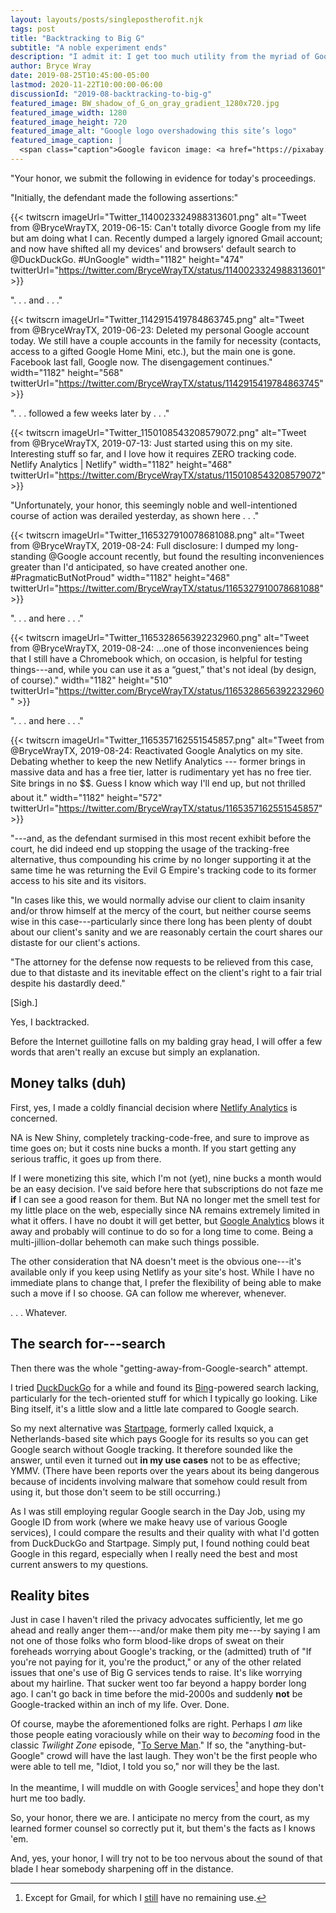 ```yaml
---
layout: layouts/posts/singlepostherofit.njk
tags: post
title: "Backtracking to Big G"
subtitle: "A noble experiment ends"
description: "I admit it: I get too much utility from the myriad of Google services to pass them up, my privacy be damned."
author: Bryce Wray
date: 2019-08-25T10:45:00-05:00
lastmod: 2020-11-22T10:00:00-06:00
discussionId: "2019-08-backtracking-to-big-g"
featured_image: BW_shadow_of_G_on_gray_gradient_1280x720.jpg
featured_image_width: 1280
featured_image_height: 720
featured_image_alt: "Google logo overshadowing this site’s logo"
featured_image_caption: |
  <span class="caption">Google favicon image: <a href="https://pixabay.com/users/WikimediaImages-1185597/?utm_source=link-attribution&amp;utm_medium=referral&amp;utm_campaign=image&amp;utm_content=1015752">WikimediaImages</a>; <a href="https://pixabay.com/?utm_source=link-attribution&amp;utm_medium=referral&amp;utm_campaign=image&amp;utm_content=1015752">Pixabay</a></span>
---
```


"Your honor, we submit the following in evidence for today's proceedings. 

"Initially, the defendant made the following assertions:"

{{< twitscrn imageUrl="Twitter_1140023324988313601.png" alt="Tweet from @BryceWrayTX, 2019-06-15: Can't totally divorce Google from my life but am doing what I can. Recently dumped a largely ignored Gmail account; and now have shifted all my devices' and browsers' default search to @DuckDuckGo. #UnGoogle" width="1182" height="474" twitterUrl="https://twitter.com/BryceWrayTX/status/1140023324988313601" >}}

".&nbsp;.&nbsp;. and .&nbsp;.&nbsp;."

{{< twitscrn imageUrl="Twitter_1142915419784863745.png" alt="Tweet from @BryceWrayTX, 2019-06-23: Deleted my personal Google account today. We still have a couple accounts in the family for necessity (contacts, access to a gifted Google Home Mini, etc.), but the main one is gone. Facebook last fall, Google now. The disengagement continues." width="1182" height="568" twitterUrl="https://twitter.com/BryceWrayTX/status/1142915419784863745" >}}

".&nbsp;.&nbsp;. followed a few weeks later by .&nbsp;.&nbsp;."

{{< twitscrn imageUrl="Twitter_1150108543208579072.png" alt="Tweet from @BryceWrayTX, 2019-07-13: Just started using this on my site. Interesting stuff so far, and I love how it requires ZERO tracking code. Netlify Analytics | Netlify" width="1182" height="468" twitterUrl="https://twitter.com/BryceWrayTX/status/1150108543208579072" >}}

"Unfortunately, your honor, this seemingly noble and well-intentioned course of action was derailed yesterday, as shown here&nbsp;.&nbsp;.&nbsp;."

{{< twitscrn imageUrl="Twitter_1165327910078681088.png" alt="Tweet from @BryceWrayTX, 2019-08-24: Full disclosure: I dumped my long-standing @Google account recently, but found the resulting inconveniences greater than I'd anticipated, so have created another one. #PragmaticButNotProud" width="1182" height="468" twitterUrl="https://twitter.com/BryceWrayTX/status/1165327910078681088" >}}

".&nbsp;.&nbsp;. and here .&nbsp;.&nbsp;."

{{< twitscrn imageUrl="Twitter_1165328656392232960.png" alt="Tweet from @BryceWrayTX, 2019-08-24: ...one of those inconveniences being that I still have a Chromebook which, on occasion, is helpful for testing things---and, while you can use it as a “guest,” that's not ideal (by design, of course)." width="1182" height="510" twitterUrl="https://twitter.com/BryceWrayTX/status/1165328656392232960" >}}

".&nbsp;.&nbsp;. and here .&nbsp;.&nbsp;."

{{< twitscrn imageUrl="Twitter_1165357162551545857.png" alt="Tweet from @BryceWrayTX, 2019-08-24: Reactivated Google Analytics on my site. Debating whether to keep the new Netlify Analytics --- former brings in massive data and has a free tier, latter is rudimentary yet has no free tier. Site brings in no $$. Guess I know which way I'll end up, but not thrilled about it." width="1182" height="572" twitterUrl="https://twitter.com/BryceWrayTX/status/1165357162551545857" >}}

"---and, as the defendant surmised in this most recent exhibit before the court, he did indeed end up stopping the usage of the tracking-free alternative, thus compounding his crime by no longer supporting it at the same time he was returning the Evil G Empire's tracking code to its former access to his site and its visitors.

"In cases like this, we would normally advise our client to claim insanity and/or throw himself at the mercy of the court, but neither course seems wise in this case---particularly since there long has been plenty of doubt about our client's sanity and we are reasonably certain the court shares our distaste for our client's actions.

"The attorney for the defense now requests to be relieved from this case, due to that distaste and its inevitable effect on the client's right to a fair trial despite his dastardly deed."

\[Sigh.]

Yes, I backtracked.

Before the Internet guillotine falls on my balding gray head, I will offer a few words that aren't really an excuse but simply an explanation.

## Money talks (duh)

First, yes, I made a coldly financial decision where [Netlify Analytics](https://www.netlify.com/docs/analytics/) is concerned.

NA is New Shiny, completely tracking-code-free, and sure to improve as time goes on; but it costs nine bucks a month. If you start getting any serious traffic, it goes up from there.

If I were monetizing this site, which I'm not (yet), nine bucks a month would be an easy decision. I've said before here that subscriptions do not faze me **if** I can see a good reason for them. But NA no longer met the smell test for my little place on the web, especially since NA remains extremely limited in what it offers. I have no doubt it will get better, but [Google Analytics](https://marketingplatform.google.com/about/analytics/) blows it away and probably will continue to do so for a long time to come. Being a multi-jillion-dollar behemoth can make such things possible.

The other consideration that NA doesn't meet is the obvious one---it's available only if you keep using Netlify as your site's host. While I have no immediate plans to change that, I prefer the flexibility of being able to make such a move if I so choose. GA can follow me wherever, whenever.

.&nbsp;.&nbsp;. Whatever.

## The search for---search

Then there was the whole "getting-away-from-Google-search" attempt.

I tried [DuckDuckGo](https://duckduckgo.com) for a while and found its [Bing](https://bing.com)-powered search lacking, particularly for the tech-oriented stuff for which I typically go looking. Like Bing itself, it's a little slow and a little late compared to Google search.

So my next alternative was [Startpage](https://startpage.com), formerly called Ixquick, a Netherlands-based site which pays Google for its results so you can get Google search without Google tracking. It therefore sounded like the answer, until even it turned out **in my use cases** not to be as effective; YMMV. (There have been reports over the years about its being dangerous because of incidents involving malware that somehow could result from using it, but those don't seem to be still occurring.)

As I was still employing regular Google search in the Day Job, using my Google ID from work (where we make heavy use of various Google services), I could compare the results and their quality with what I'd gotten from DuckDuckGo and Startpage. Simply put, I found nothing could beat Google in this regard, especially when I really need the best and most current answers to my questions.

## Reality bites

Just in case I haven't riled the privacy advocates sufficiently, let me go ahead and really anger them---and/or make them pity me---by saying I am not one of those folks who form blood-like drops of sweat on their foreheads worrying about Google's tracking, or the (admitted) truth of "If you're not paying for it, you're the product," or any of the other related issues that one's use of Big G services tends to raise. It's like worrying about my hairline. That sucker went too far beyond a happy border long ago. I can't go back in time before the mid-2000s and suddenly **not** be Google-tracked within an inch of my life. Over. Done.

Of course, maybe the aforementioned folks are right. Perhaps I *am* like those people eating voraciously while on their way to *becoming* food in the classic *Twilight Zone* episode, "[To Serve Man](https://en.wikipedia.org/wiki/To_Serve_Man_(The_Twilight_Zone))." If so, the "anything-but-Google" crowd will have the last laugh. They won't be the first people who were able to tell me,  "Idiot, I told you so," nor will they be the last.

In the meantime, I will muddle on with Google services[^mail] and hope they don't hurt me too badly.

[^mail]: Except for Gmail, for which I [still](/posts/2019/05/the-holy-mail) have no remaining use.

So, your honor, there we are. I anticipate no mercy from the court, as my learned former counsel so correctly put it, but them's the facts as I knows 'em.

And, yes, your honor, I will try not to be too nervous about the sound of that blade I hear somebody sharpening off in the distance.